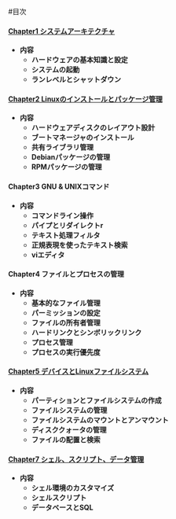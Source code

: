 #目次

####    [Chapter1 システムアーキテクチャ](https://github.com/yhidetoshi/Linux_Memo/tree/master/LPIC/Level1/chapter1#chapter1-システムアーキテクチャ/)
- **内容**
  - **ハードウェアの基本知識と設定**
  - **システムの起動**
  - **ランレベルとシャットダウン**


####    [Chapter2 Linuxのインストールとパッケージ管理](https://github.com/yhidetoshi/Linux_Memo/tree/master/LPIC/Level1/chapter2#chapter2-linuxのインストールとパッケージ管理)
- **内容**
  - **ハードウェアディスクのレイアウト設計**
  - **ブートマネージャのインストール**
  - **共有ライブラリ管理**
  - **Debianパッケージの管理**
  - **RPMパッケージの管理**


####    Chapter3 GNU & UNIXコマンド
- **内容**
  - **コマンドライン操作**
  - **パイプとリダイレクトr**
  - **テキスト処理フィルタ**
  - **正規表現を使ったテキスト検索**
  - **viエディタ**

####    Chapter4 ファイルとプロセスの管理
- **内容**
  - **基本的なファイル管理**
  - **パーミッションの設定**
  - **ファイルの所有者管理**
  - **ハードリンクとシンボリックリンク**
  - **プロセス管理**
  - **プロセスの実行優先度**
  
  
####    [Chapter5 デバイスとLinuxファイルシステム ](https://github.com/yhidetoshi/Linux_Memo/blob/master/LPIC/Level1/chapter5/README.md#chapter5-デバイスとlinuxファイルシステム)
- **内容**
  - **パーティションとファイルシステムの作成**
  - **ファイルシステムの管理**
  - **ファイルシステムのマウントとアンマウント**
  - **ディスククォータの管理**
  - **ファイルの配置と検索**


####    [Chapter7 シェル、スクリプト、データ管理 ](https://github.com/yhidetoshi/Linux_Memo/blob/master/LPIC/Level1/chapter5/README.md#chapter5-デバイスとlinuxファイルシステム)
- **内容**
  - **シェル環境のカスタマイズ**
  - **シェルスクリプト**
  - **データベースとSQL**
  
